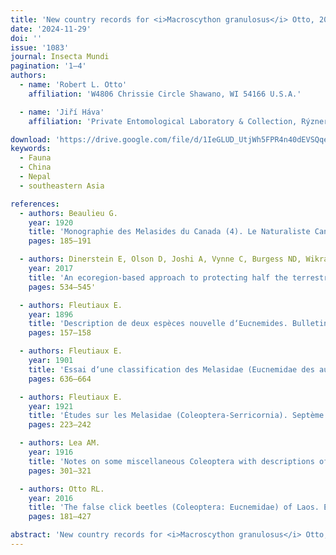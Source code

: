 ```yaml
---
title: 'New country records for <i>Macroscython granulosus</i> Otto, 2016 (Coleoptera: Eucnemidae: Dromaeolinae: Dromaeolini), with redescription of the female'
date: '2024-11-29'
doi: ''
issue: '1083'
journal: Insecta Mundi
pagination: '1–4'
authors:
  - name: 'Robert L. Otto'
    affiliation: 'W4806 Chrissie Circle Shawano, WI 54166 U.S.A.'

  - name: 'Jiří Háva'
    affiliation: 'Private Entomological Laboratory & Collection, Rýznerova 37/37, CZ-252 62 Únětice u Prahy, Prague-west Czech Republic'

download: 'https://drive.google.com/file/d/1IeGLUD_UtjWh5FPR4n40dEVSQqeCbDIo/view?usp=sharing'
keywords:
  - Fauna
  - China
  - Nepal
  - southeastern Asia

references:
  - authors: Beaulieu G.
    year: 1920
    title: 'Monographie des Melasides du Canada (4). Le Naturaliste Canadien XLVI (8)'
    pages: 185–191

  - authors: Dinerstein E, Olson D, Joshi A, Vynne C, Burgess ND, Wikramanayake E, Hahn N, Palminteri S, Hedao P, Noss R, Hansen M, Locke H, Ellis EC, Jones B, Barber CV, Hayes R, Kormos C, Martin V, Crist E, Sechrest W, Price L, Baillie JEM, Weeden D, Suckling K, Davis C, Sizer N, Moore R, Thau D, Birch T, Potapov P, Turubanova S, Tyukavina A, De Souza N, Pintea L, Brito JC, Llewellyn OA, Miller AG, Patzelt A, Ghazanfar SA, Timberlake J, Klöser H, Shennan-Farpón Y, Kindt R, Lillesø J-PB, van Breugel P, Graudal L, Voge M, Al-Shammari KF, Saleem M.
    year: 2017
    title: 'An ecoregion-based approach to protecting half the terrestrial realm. Bioscience 67(6)'
    pages: 534–545'

  - authors: Fleutiaux E.
    year: 1896
    title: 'Description de deux espèces nouvelle d‘Eucnemides. Bulletin de la Société Entomologique de France 1'
    pages: 157–158

  - authors: Fleutiaux E.
    year: 1901
    title: 'Essai d‘une classification des Melasidae (Eucnemidae des auteurs). Annales de la Société Entomologique de France 70'
    pages: 636–664

  - authors: Fleutiaux E.
    year: 1921
    title: 'Études sur les Melasidae (Coleoptera-Serricornia). Septème partie. Annales de la Société Entomologique de Belgique 61'
    pages: 223–242

  - authors: Lea AM.
    year: 1916
    title: 'Notes on some miscellaneous Coleoptera with descriptions of new species – part II. Transactions of the Royal Society of South Australia 40'
    pages: 301–321

  - authors: Otto RL.
    year: 2016
    title: 'The false click beetles (Coleoptera: Eucnemidae) of Laos. Entomologica Basiliensia et Collectionis Frey 35'
    pages: 181–427

abstract: 'New country records for <i>Macroscython granulosus</i> Otto, 2016 (Coleoptera: Eucnemidae: Dromaeolinae: Dromaeolini), a eucnemid known only from Laos and Thailand, are reported from China and Nepal. A redescription and images of the female are provided.'
---
```

